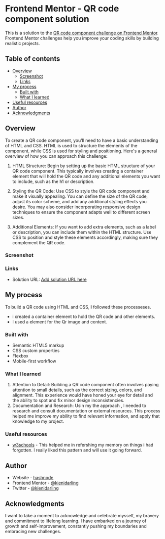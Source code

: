 
# Frontend Mentor - QR code component solution

This is a solution to the [QR code component challenge on Frontend Mentor](https://www.frontendmentor.io/challenges/qr-code-component-iux_sIO_H). Frontend Mentor challenges help you improve your coding skills by building realistic projects. 

## Table of contents

- [Overview](#overview)
  - [Screenshot](#screenshot)
  - [Links](#links)
- [My process](#my-process)
  - [Built with](#built-with)
  - [What I learned](#what-i-learned)
 - [Useful resources](#useful-resources)
- [Author](#author)
- [Acknowledgments](#acknowledgments)


## Overview
To create a QR code component, you'll need to have a basic understanding of HTML and CSS. HTML is used to structure the elements of the component, while CSS is used for styling and positioning.
Here's a general overview of how you can approach this challenge:

1. HTML Structure: Begin by setting up the basic HTML structure of your QR code component. This typically involves creating a container element that will hold the QR code and any additional elements you want to include, such as the h1 or description.
   
2. Styling the QR Code: Use CSS to style the QR code component and make it visually appealing. You can define the size of the QR code, adjust its color scheme, and add any additional styling effects you desire. You may also consider incorporating responsive design techniques to ensure the component adapts well to different screen sizes.

 3. Additional Elements: If you want to add extra elements, such as a label or description, you can include them within the HTML structure. Use CSS to position and style these elements accordingly, making sure they complement the QR code.

### Screenshot



### Links

- Solution URL: [Add solution URL here](https://your-solution-url.com)

## My process
To build a QR code using HTML and CSS, I followed these  processeses.
-  i created a container element to hold the QR code and other elements.
-  I used  a <di> element for the Qr image and  content.

### Built with

- Semantic HTML5 markup
- CSS custom properties
- Flexbox
- Mobile-first workflow

### What I learned
1. Attention to Detail: Building a QR code component often involves paying attention to small details, such as the correct sizing, colors, and alignment. This experience would have honed your eye for detail and the ability to spot and fix minor design inconsistencies.
2. Documentation and Research: Usin my  the approach , I needed to research and consult documentation or external resources. This process helped me  improve my  ability to find relevant information, and apply that knowledge to  my project.

### Useful resources

- [w3schools](https://www.w3schools.com/) - This helped me  in refershing my memory on things i had forgotten. I really liked this pattern and will use it going forward.


## Author

- Website - [hashnode](https://www.your-site.com)
- Frontend Mentor - [@kienidarling](https://www.frontendmentor.io/profile/Kienidarling)
- Twitter - [@kienidarling](https://www.twitter.com/kienidarling)



## Acknowledgments

I want to take a moment to acknowledge and celebrate mysself, my  bravery and commitment to lifelong learning. I have embarked on a journey of growth and self-improvement, constantly pushing my  boundaries and embracing new challenges.

